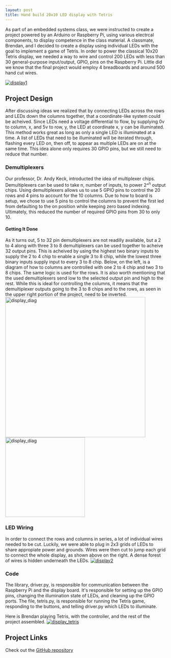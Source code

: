 ```yaml
---
layout: post
title: Hand build 20x10 LED display with Tetris
---
```


As part of an embedded systems class, we were instructed to create a project powered by an Arduino or Raspberry Pi, using various electrcal components, to display competence in the class material. A classmate, Brendan, and I decided to create a display using individual LEDs with the goal to implement a game of Tetris. In order to power the classical 10x20 Tetris display, we needed a way to wire and control 200 LEDs with less than 30 general-purpose input/output, GPIO, pins on the Raspberry Pi. Little did we know that the final project would employ 4 breadboards and around 500 hand cut wires. 

<a target="_blank" href="https://danielfrentzel.github.io/static/display1.jpg">
    <img src="https://danielfrentzel.github.io/static/display1.jpg" alt="display1"> 
</a>

<h2>Project Design</h2>
After discussing ideas we realized that by connecting LEDs across the rows and LEDs down the columns together, that a coordinate-like system could be acheived. Since LEDs need a voltage differential to flow, by supplying 0v to column, x, and 5v to row, y, the LED at coordinate x, y can be illuminated. This method works great as long as only a single LED is illuminated at a time. A list of LEDs that need to be illuminated will be iterated through, flashing every LED on, then off, to appear as multiple LEDs are on at the same time. This idea alone only requires 30 GPIO pins, but we still need to reduce that number.

<h3>Demultiplexers</h3>
Our professor, Dr. Andy Keck, introducted the idea of multiplexer chips. Demultiplexers can be used to take n, number of inputs, to power 2^<sup>n</sup> output chips. Using demultiplexers allows us to use 5 GPIO pins to control the 20 rows and 4 pins to account for the 10 columns. Due to how to board is setup, we chose to use 5 pins to control the columns to prevent the first led from defaulting to the on position while keeping zero based indexing. Ultimately, this reduced the number of required GPIO pins from 30 to only 10.

<h4>Getting It Done</h4>
As it turns out, 5 to 32 pin demultiplexers are not readilly available, but a 2 to 4 along with three 3 to 8 demultiplexers can be used together to acheive 32 output pins. This is acheived by using the highest two binary inputs to supply the 2 to 4 chip to enable a single 3 to 8 chip, while the lowest three binary inputs supply input to every 3 to 8 chip. Below, on the left, is a diagram of how to columns are controlled with one 2 to 4 chip and two 3 to 8 chips. The same logic is used for the rows. It is also worth mentioning that the used demultiplexers send low to the selected output pin and high to the rest. While this is ideal for controlling the columns, it means that the demultiplexer outputs going to the 3 to 8 chips and to the rows, as seen in the upper right portion of the project, need to be inverted.

 <div class="row">
    <a target="_blank" href="https://danielfrentzel.github.io/static/selector_columns.png">
        <img src="https://danielfrentzel.github.io/static/selector_columns_crop.png" alt="display_diag" width="440">
    </a>
    <a target="_blank" href="https://danielfrentzel.github.io/static/display_diag.png">
        <img src="https://danielfrentzel.github.io/static/display_diag_crop.png" alt="display_diag" width="250">
    </a>
</div> 

<h3>LED Wiring</h3>
In order to connect the rows and columns in series, a lot of individual wires needed to be cut. Luckily, we were able to plug in 2x3 grids of LEDs to share appropiate power and grounds. Wires were then cut to jump each grid to connect the whole display, as shown above on the right. A dense forest of wires is hidden underneath the LEDs.

 <a target="_blank" href="https://danielfrentzel.github.io/static/display2.jpg">
    <img src="https://danielfrentzel.github.io/static/display2.jpg" alt="display2"> 
</a>

<h3>Code</h3>
The library, driver.py, is responsible for communication between the Raspberry Pi and the display board. It's responsible for setting up the GPIO pins, changing the illumination state of LEDs, and cleaning up the GPIO ports. The file, tetris.py, is responsible for running the Tetris game, responding to the buttons, and telling driver.py which LEDs to illuminate.

Here is Brendan playing Tetris, with the controller, and the rest of the project assembled.
<a target="_blank" href="https://danielfrentzel.github.io/static/display_tetris.jpg">
    <img src="https://danielfrentzel.github.io/static/display_tetris.jpg" alt="display_tetris"> 
</a>


<h2>Project Links</h2>
<p>Check out the <a href="https://github.com/MystiriodisLykos/Ercinee" target="_blank">GitHub repository</a></p>
